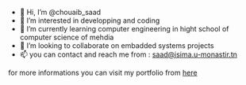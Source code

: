 - 👋 Hi, I’m @chouaib_saad
- 👀 I’m interested in developping and coding
- 🌱 I’m currently learning computer engineering in hight school of computer science of mehdia
- 💞️ I’m looking to collaborate on embadded systems projects
- 📫 you can contact and reach me from : saad@isima.u-monastir.tn

for more informations you can visit my portfolio from <a href="https://chouaib-saad.github.io/portfolio/" target="_blank">here</a>
